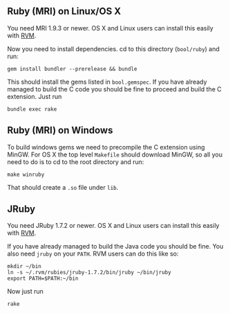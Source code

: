 ## Ruby (MRI) on Linux/OS X

You need MRI 1.9.3 or newer. OS X and Linux users can install this easily with [RVM](https://rvm.io/).

Now you need to install dependencies. cd to this directory (`bool/ruby`) and run:

```
gem install bundler --prerelease && bundle
```

This should install the gems listed in `bool.gemspec`. If you have already managed to build the C code you should be fine to
proceed and build the C extension. Just run

```
bundle exec rake
```

## Ruby (MRI) on Windows

To build windows gems we need to precompile the C extension using MinGW. For OS X the top level `Makefile` should download MinGW,
so all you need to do is to cd to the root directory and run:

```
make winruby
```

That should create a `.so` file under `lib`.

## JRuby 

You need JRuby 1.7.2 or newer. OS X and Linux users can install this easily with [RVM](https://rvm.io/).

If you have already managed to build the Java code you should be fine. You also need `jruby` on your `PATH`. RVM users can do this like so:

```
mkdir ~/bin
ln -s ~/.rvm/rubies/jruby-1.7.2/bin/jruby ~/bin/jruby
export PATH=$PATH:~/bin
```

Now just run

```
rake
```
